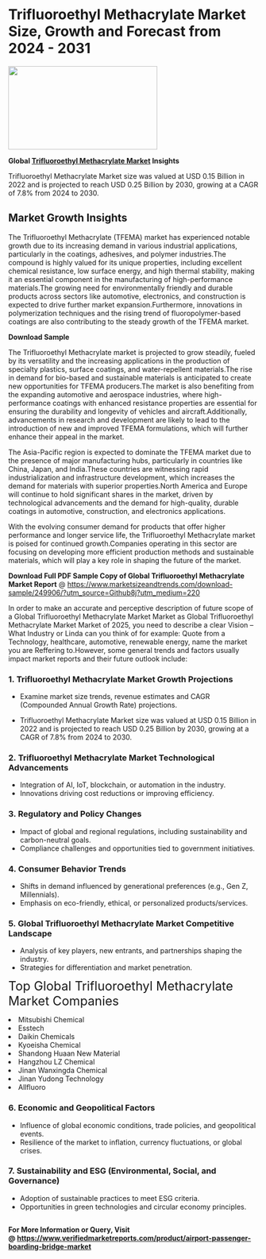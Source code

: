 <H1>Trifluoroethyl Methacrylate Market Size, Growth and Forecast from 2024 - 2031</H1><img class="aligncenter size-medium wp-image-584254" src="https://thirdeyenews.in/wp-content/uploads/2024/09/Global-Market-Research-300x168.jpeg" alt="" width="300" height="168" /><p><strong>Global&nbsp;<a href="https://www.marketsizeandtrends.com/download-sample/249906/?utm_source=Github8j?utm_medium=220">Trifluoroethyl Methacrylate Market</a> Insights</strong></p><p>Trifluoroethyl Methacrylate Market size was valued at USD 0.15 Billion in 2022 and is projected to reach USD 0.25 Billion by 2030, growing at a CAGR of 7.8% from 2024 to 2030.</p><p><h2>Market Growth Insights</h2> <p>The Trifluoroethyl Methacrylate (TFEMA) market has experienced notable growth due to its increasing demand in various industrial applications, particularly in the coatings, adhesives, and polymer industries.The compound is highly valued for its unique properties, including excellent chemical resistance, low surface energy, and high thermal stability, making it an essential component in the manufacturing of high-performance materials.The growing need for environmentally friendly and durable products across sectors like automotive, electronics, and construction is expected to drive further market expansion.Furthermore, innovations in polymerization techniques and the rising trend of fluoropolymer-based coatings are also contributing to the steady growth of the TFEMA market.</p> <p><strong>Download Sample</strong></p> <p>The Trifluoroethyl Methacrylate market is projected to grow steadily, fueled by its versatility and the increasing applications in the production of specialty plastics, surface coatings, and water-repellent materials.The rise in demand for bio-based and sustainable materials is anticipated to create new opportunities for TFEMA producers.The market is also benefiting from the expanding automotive and aerospace industries, where high-performance coatings with enhanced resistance properties are essential for ensuring the durability and longevity of vehicles and aircraft.Additionally, advancements in research and development are likely to lead to the introduction of new and improved TFEMA formulations, which will further enhance their appeal in the market.</p> <p>The Asia-Pacific region is expected to dominate the TFEMA market due to the presence of major manufacturing hubs, particularly in countries like China, Japan, and India.These countries are witnessing rapid industrialization and infrastructure development, which increases the demand for materials with superior properties.North America and Europe will continue to hold significant shares in the market, driven by technological advancements and the demand for high-quality, durable coatings in automotive, construction, and electronics applications.</p> <p>With the evolving consumer demand for products that offer higher performance and longer service life, the Trifluoroethyl Methacrylate market is poised for continued growth.Companies operating in this sector are focusing on developing more efficient production methods and sustainable materials, which will play a key role in shaping the future of the market.</p> <p><span class=""><strong>Download Full PDF Sample Copy of Global Trifluoroethyl Methacrylate Market Report</strong> @ <a href="https://www.marketsizeandtrends.com/download-sample/249906/?utm_source=Github8j?utm_medium=220" target="_blank">https://www.marketsizeandtrends.com/download-sample/249906/?utm_source=Github8j?utm_medium=220</a></span></p><p>In order to make an accurate and perceptive description of future scope of a Global&nbsp;Trifluoroethyl Methacrylate Market Market as Global&nbsp;Trifluoroethyl Methacrylate Market Market of 2025, you need to describe a clear Vision &ndash; What Industry or Linda can you think of for example: Quote from a Technology, healthcare, automotive, renewable energy, name the market you are Reffering to.However, some general trends and factors usually impact market reports and their future outlook include:</p><h3>1.&nbsp;<strong>Trifluoroethyl Methacrylate Market Growth Projections</strong></h3><ul><li>Examine market size trends, revenue estimates and CAGR (Compounded Annual Growth Rate) projections.</li><li><p>Trifluoroethyl Methacrylate Market size was valued at USD 0.15 Billion in 2022 and is projected to reach USD 0.25 Billion by 2030, growing at a CAGR of 7.8% from 2024 to 2030.</p></li></ul><h3>2.&nbsp;<strong>Trifluoroethyl Methacrylate Market Technological Advancements</strong></h3><ul><li>Integration of AI, IoT, blockchain, or automation in the industry.</li><li>Innovations driving cost reductions or improving efficiency.</li></ul><h3>3.&nbsp;<strong>Regulatory and Policy Changes</strong></h3><ul><li>Impact of global and regional regulations, including sustainability and carbon-neutral goals.</li><li>Compliance challenges and opportunities tied to government initiatives.</li></ul><h3>4.&nbsp;<strong>Consumer Behavior Trends</strong></h3><ul><li>Shifts in demand influenced by generational preferences (e.g., Gen Z, Millennials).</li><li>Emphasis on eco-friendly, ethical, or personalized products/services.</li></ul><h3>5.&nbsp;<strong>Global Trifluoroethyl Methacrylate Market Competitive Landscape</strong></h3><ul><li>Analysis of key players, new entrants, and partnerships shaping the industry.</li><li>Strategies for differentiation and market penetration.</li></ul><p data-pm-slice="1 1 []"><span style="color: inherit; font-family: inherit; font-size: 25px;">Top Global Trifluoroethyl Methacrylate Market Companies</span></p><div class="" data-test-id=""><p><li>Mitsubishi Chemical</li><li> Esstech</li><li> Daikin Chemicals</li><li> Kyoeisha Chemical</li><li> Shandong Huaan New Material</li><li> Hangzhou LZ Chemical</li><li> Jinan Wanxingda Chemical</li><li> Jinan Yudong Technology</li><li> Allfluoro</li></p></div><h3>6.&nbsp;<strong>Economic and Geopolitical Factors</strong></h3><ul><li>Influence of global economic conditions, trade policies, and geopolitical events.</li><li>Resilience of the market to inflation, currency fluctuations, or global crises.</li></ul><h3>7.&nbsp;<strong>Sustainability and ESG (Environmental, Social, and Governance)</strong></h3><ul><li>Adoption of sustainable practices to meet ESG criteria.</li><li>Opportunities in green technologies and circular economy principles.</li></ul><h2><strong style="font-size: 14px;">For More Information or Query, Visit @&nbsp;</strong><a style="background-color: #ffffff; font-size: 14px;" href="https://www.marketsizeandtrends.com/report/trifluoroethyl-methacrylate-market/" target="_blank">https://www.verifiedmarketreports.com/product/airport-passenger-boarding-bridge-market</a></h2>